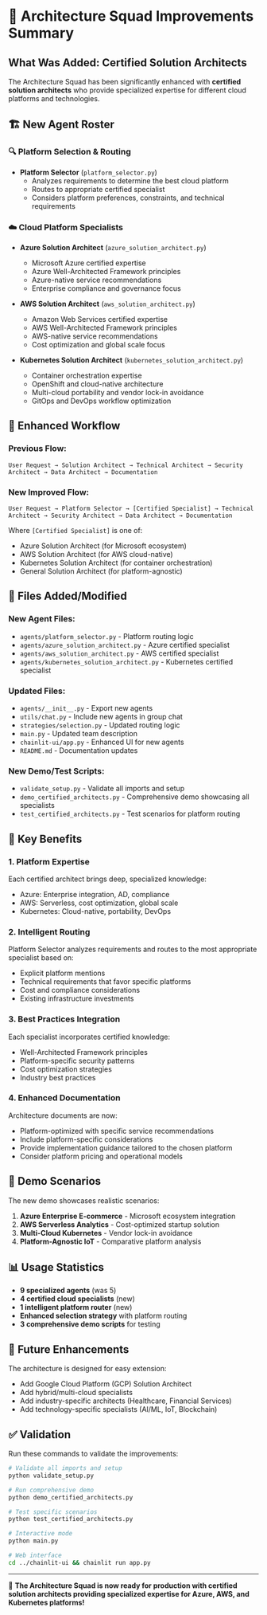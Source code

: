 # 🎉 Architecture Squad Improvements Summary

## What Was Added: Certified Solution Architects

The Architecture Squad has been significantly enhanced with **certified solution architects** who provide specialized expertise for different cloud platforms and technologies.

## 🏗️ New Agent Roster

### 🔍 Platform Selection & Routing
- **Platform Selector** (`platform_selector.py`)
  - Analyzes requirements to determine the best cloud platform
  - Routes to appropriate certified specialist
  - Considers platform preferences, constraints, and technical requirements

### ☁️ Cloud Platform Specialists
- **Azure Solution Architect** (`azure_solution_architect.py`)
  - Microsoft Azure certified expertise
  - Azure Well-Architected Framework principles
  - Azure-native service recommendations
  - Enterprise compliance and governance focus

- **AWS Solution Architect** (`aws_solution_architect.py`)
  - Amazon Web Services certified expertise  
  - AWS Well-Architected Framework principles
  - AWS-native service recommendations
  - Cost optimization and global scale focus

- **Kubernetes Solution Architect** (`kubernetes_solution_architect.py`)
  - Container orchestration expertise
  - OpenShift and cloud-native architecture
  - Multi-cloud portability and vendor lock-in avoidance
  - GitOps and DevOps workflow optimization

## 🔄 Enhanced Workflow

### Previous Flow:
```
User Request → Solution Architect → Technical Architect → Security Architect → Data Architect → Documentation
```

### New Improved Flow:
```
User Request → Platform Selector → [Certified Specialist] → Technical Architect → Security Architect → Data Architect → Documentation
```

Where `[Certified Specialist]` is one of:
- Azure Solution Architect (for Microsoft ecosystem)
- AWS Solution Architect (for AWS cloud-native)
- Kubernetes Solution Architect (for container orchestration)
- General Solution Architect (for platform-agnostic)

## 📁 Files Added/Modified

### New Agent Files:
- `agents/platform_selector.py` - Platform routing logic
- `agents/azure_solution_architect.py` - Azure certified specialist
- `agents/aws_solution_architect.py` - AWS certified specialist  
- `agents/kubernetes_solution_architect.py` - Kubernetes certified specialist

### Updated Files:
- `agents/__init__.py` - Export new agents
- `utils/chat.py` - Include new agents in group chat
- `strategies/selection.py` - Updated routing logic
- `main.py` - Updated team description
- `chainlit-ui/app.py` - Enhanced UI for new agents
- `README.md` - Documentation updates

### New Demo/Test Scripts:
- `validate_setup.py` - Validate all imports and setup
- `demo_certified_architects.py` - Comprehensive demo showcasing all specialists
- `test_certified_architects.py` - Test scenarios for platform routing

## 🎯 Key Benefits

### 1. **Platform Expertise**
Each certified architect brings deep, specialized knowledge:
- Azure: Enterprise integration, AD, compliance
- AWS: Serverless, cost optimization, global scale  
- Kubernetes: Cloud-native, portability, DevOps

### 2. **Intelligent Routing**
Platform Selector analyzes requirements and routes to the most appropriate specialist based on:
- Explicit platform mentions
- Technical requirements that favor specific platforms
- Cost and compliance considerations
- Existing infrastructure investments

### 3. **Best Practices Integration**
Each specialist incorporates certified knowledge:
- Well-Architected Framework principles
- Platform-specific security patterns
- Cost optimization strategies
- Industry best practices

### 4. **Enhanced Documentation**
Architecture documents are now:
- Platform-optimized with specific service recommendations
- Include platform-specific considerations
- Provide implementation guidance tailored to the chosen platform
- Consider platform pricing and operational models

## 🚀 Demo Scenarios

The new demo showcases realistic scenarios:

1. **Azure Enterprise E-commerce** - Microsoft ecosystem integration
2. **AWS Serverless Analytics** - Cost-optimized startup solution
3. **Multi-Cloud Kubernetes** - Vendor lock-in avoidance
4. **Platform-Agnostic IoT** - Comparative platform analysis

## 📊 Usage Statistics

- **9 specialized agents** (was 5)
- **4 certified cloud specialists** (new)
- **1 intelligent platform router** (new)
- **Enhanced selection strategy** with platform routing
- **3 comprehensive demo scripts** for testing

## 🔮 Future Enhancements

The architecture is designed for easy extension:
- Add Google Cloud Platform (GCP) Solution Architect
- Add hybrid/multi-cloud specialists
- Add industry-specific architects (Healthcare, Financial Services)
- Add technology-specific specialists (AI/ML, IoT, Blockchain)

## ✅ Validation

Run these commands to validate the improvements:

```bash
# Validate all imports and setup
python validate_setup.py

# Run comprehensive demo
python demo_certified_architects.py  

# Test specific scenarios
python test_certified_architects.py

# Interactive mode
python main.py

# Web interface
cd ../chainlit-ui && chainlit run app.py
```

---

🎯 **The Architecture Squad is now ready for production with certified solution architects providing specialized expertise for Azure, AWS, and Kubernetes platforms!**
